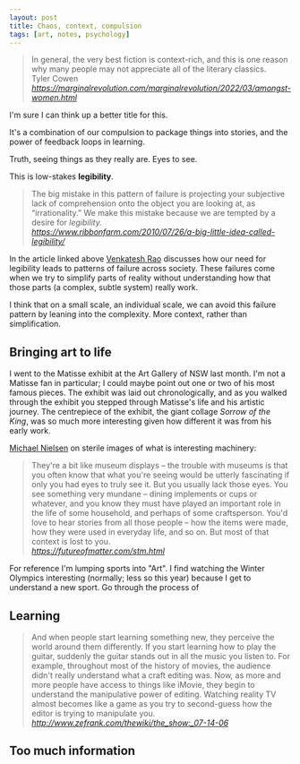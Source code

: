 ```yaml
---
layout: post
title: Chaos, context, compulsion
tags: [art, notes, psychology]
---
```


<blockquote class="quoteback" darkmode="" data-title="*Amongst%20Women*%20-%20Marginal%20REVOLUTION" data-author="Tyler Cowen" cite="https://marginalrevolution.com/marginalrevolution/2022/03/amongst-women.html">
In general, the very best fiction is context-rich, and this is one reason why many people may not appreciate all of the literary classics.
<footer>Tyler Cowen<cite> <a href="https://marginalrevolution.com/marginalrevolution/2022/03/amongst-women.html">https://marginalrevolution.com/marginalrevolution/2022/03/amongst-women.html</a></cite></footer>
</blockquote><script note="" src="https://cdn.jsdelivr.net/gh/Blogger-Peer-Review/quotebacks@1/quoteback.js"></script>

I'm sure I can think up a better title for this.

It's a combination of our compulsion to package things into stories, and the power of feedback loops in learning.

Truth, seeing things as they really are. Eyes to see. 

This is low-stakes **legibility**.

<blockquote class="quoteback" darkmode="" data-title="A%20Big%20Little%20Idea%20Called%20Legibility" data-author="" cite="https://www.ribbonfarm.com/2010/07/26/a-big-little-idea-called-legibility/">
The big mistake in this pattern of failure is projecting your subjective lack of comprehension onto the object you are looking at, as “irrationality.” We make this mistake because we are tempted by a desire for <em>legibility.</em>
<footer> <cite><a href="https://www.ribbonfarm.com/2010/07/26/a-big-little-idea-called-legibility/">https://www.ribbonfarm.com/2010/07/26/a-big-little-idea-called-legibility/</a></cite></footer>
</blockquote>
<script note="" src="https://cdn.jsdelivr.net/gh/Blogger-Peer-Review/quotebacks@1/quoteback.js"></script>

In the article linked above [Venkatesh Rao](https://venkateshrao.com/) discusses how our need for legibility leads to patterns of failure across society. These failures come when we try to simplify parts of reality without understanding how that those parts (a complex, subtle system) really work.

I think that on a small scale, an individual scale, we can avoid this failure pattern by leaning into the complexity. More context, rather than simplification. 

## Bringing art to life


I went to the Matisse exhibit at the Art Gallery of NSW last month. I'm not a Matisse fan in particular; I could maybe point out one or two of his most famous pieces. The exhibit was laid out chronologically, and as you walked through the exhibit you stepped through Matisse's life and his artistic journey. The centrepiece of the exhibit, the giant collage *Sorrow of the King*, was so much more interesting given how different it was from his early work. 

[Michael Nielsen](https://michaelnielsen.org/) on sterile images of what is interesting machinery:

<blockquote class="quoteback" darkmode="" data-title="How%20do%20scanning%20tunneling%20microscopes%20work%3F" data-author="" cite="https://futureofmatter.com/stm.html">
                      They're a bit
	like museum displays – the trouble with museums is that
	you often know that what you're seeing would be utterly
	fascinating if only you had eyes to truly see it. But you
	usually lack those eyes. You see something very mundane
	– dining implements or cups or whatever, and you know
	they must have played an important role in the life of some
	household, and perhaps of some craftsperson. You'd love to
	hear stories from all those people – how the items were
	made, how they were used in everyday life, and so on. But most
	of that context is lost to you. 
  <footer> <cite><a href="https://futureofmatter.com/stm.html">https://futureofmatter.com/stm.html</a></cite></footer>
</blockquote>
<script note="" src="https://cdn.jsdelivr.net/gh/Blogger-Peer-Review/quotebacks@1/quoteback.js"></script>

For reference I'm lumping sports into "Art". I find watching the Winter Olympics interesting (normally; less so this year) because I get to understand a new sport. Go through the process of 


## Learning

<blockquote class="quoteback" darkmode="" data-title="the%20show%3A%2007-14-06%20-%20zefrank" data-author="" cite="http://www.zefrank.com/thewiki/the_show:_07-14-06">
And when people start learning something new, they perceive the world around them differently. If you start learning how to play the guitar, suddenly the guitar stands out in all the music you listen to. For example, throughout most of the history of movies, the audience didn't really understand what a craft editing was. Now, as more and more people have access to things like iMovie, they begin to understand the manipulative power of editing. Watching reality TV almost becomes like a game as you try to second-guess how the editor is trying to manipulate you.
<footer><cite> <a href="http://www.zefrank.com/thewiki/the_show:_07-14-06">http://www.zefrank.com/thewiki/the_show:_07-14-06</a></cite></footer>
</blockquote><script note="" src="https://cdn.jsdelivr.net/gh/Blogger-Peer-Review/quotebacks@1/quoteback.js"></script>

## Too much information


